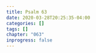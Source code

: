 ```yaml
---
title: Psalm 63
date: 2020-03-28T20:25:35-04:00
categories: []
tags: []
chapter: "063"
inprogress: false
---
```


